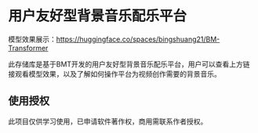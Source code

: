 # **用户友好型背景音乐配乐平台**



模型效果展示：https://huggingface.co/spaces/bingshuang21/BM-Transformer



此存储库是基于BMT开发的用户友好型背景音乐配乐平台，用户可以查看上方链接观看模型效果，以及了解如何操作平台为视频创作需要的背景音乐。

## 使用授权

此项目仅供学习使用，已申请软件著作权，商用需联系作者授权。

